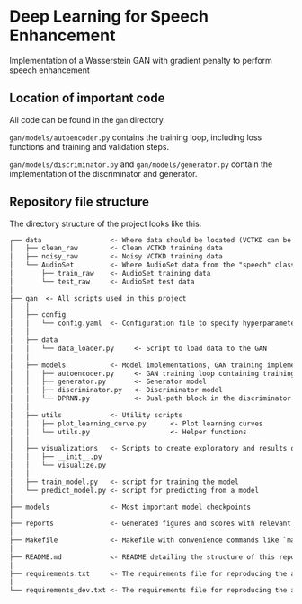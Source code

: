 # Deep Learning for Speech Enhancement

Implementation of a Wasserstein GAN with gradient penalty to perform speech enhancement

## Location of important code

All code can be found in the `gan` directory.

`gan/models/autoencoder.py` contains the training loop, including loss functions and training and validation steps.

`gan/models/discriminator.py` and `gan/models/generator.py` contain the implementation of the discriminator and generator.

## Repository file structure

The directory structure of the project looks like this:

```txt
┌── data                 <- Where data should be located (VCTKD can be downloaded from https://datashare.ed.ac.uk/handle/10283/2791)
│   ├── clean_raw        <- Clean VCTKD training data
│   ├── noisy_raw        <- Noisy VCTKD training data
│   └── AudioSet         <- Where AudioSet data from the "speech" class should be located
│       ├── train_raw    <- AudioSet training data
│       └── test_raw     <- AudioSet test data
│
├── gan  <- All scripts used in this project
│   │
│   ├── config             
│   │   └── config.yaml  <- Configuration file to specify hyperparameters
│   │
│   ├── data             
│   │   └── data_loader.py     <- Script to load data to the GAN
│   │
│   ├── models           <- Model implementations, GAN training implementation
│   │   ├── autoencoder.py     <- GAN training loop containing training step, validation step, and loss functions
│   │   ├── generator.py       <- Generator model
│   │   ├── discriminator.py   <- Discriminator model
│   │   └── DPRNN.py           <- Dual-path block in the discriminator model
│   │
│   ├── utils            <- Utility scripts
│   │   ├── plot_learning_curve.py      <- Plot learning curves
│   │   └── utils.py                    <- Helper functions
│   │
│   ├── visualizations   <- Scripts to create exploratory and results oriented visualizations
│   │   ├── __init__.py
│   │   └── visualize.py
│   │
│   ├── train_model.py   <- script for training the model
│   └── predict_model.py <- script for predicting from a model
│
├── models               <- Most important model checkpoints
│
├── reports              <- Generated figures and scores with relevant subfolders
│
├── Makefile             <- Makefile with convenience commands like `make train`
│
├── README.md            <- README detailing the structure of this repository
│
├── requirements.txt     <- The requirements file for reproducing the analysis environment
|
└── requirements_dev.txt <- The requirements file for reproducing the analysis environment
```


